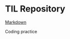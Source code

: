 # TIL Repository


[Markdown](https://github.com/Kim-Sunjin/TIL/tree/master/Markdown)

Coding practice

